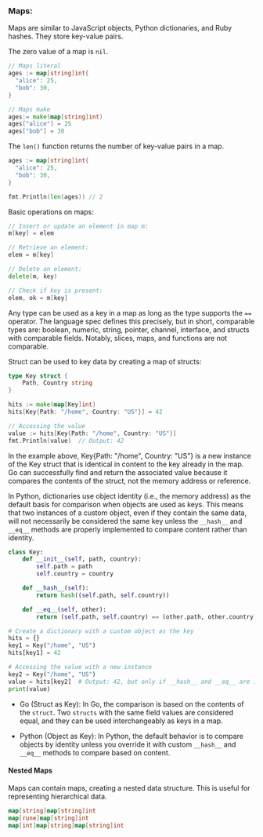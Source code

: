 ### Maps:

Maps are similar to JavaScript objects, Python dictionaries, and Ruby hashes. They store key-value pairs. 

The zero value of a map is `nil`.

```go
// Maps literal
ages := map[string]int{
  "alice": 25,
  "bob": 30,
}

// Maps make
ages:= make(map[string]int)
ages["alice"] = 25
ages["bob"] = 30
```

The `len()` function returns the number of key-value pairs in a map.

```go
ages := map[string]int{
  "alice": 25,
  "bob": 30,
}

fmt.Println(len(ages)) // 2
```

Basic operations on maps:
```go
// Insert or update an element in map m:
m[key] = elem

// Retrieve an element:
elem = m[key]

// Delete an element:
delete(m, key)

// Check if key is present:
elem, ok = m[key]
```

Any type can be used as a key in a map as long as the type supports the `==` operator. The language spec defines this precisely, but in short, comparable types are: boolean, numeric, string, pointer, channel, interface, and structs with comparable fields. Notably, slices, maps, and functions are not comparable.

Struct can be used to key data by creating a map of structs:
```go
type Key struct {
    Path, Country string
}

hits := make(map[Key]int)
hits[Key{Path: "/home", Country: "US"}] = 42

// Accessing the value
value := hits[Key{Path: "/home", Country: "US"}]
fmt.Println(value)  // Output: 42
```

In the example above, Key{Path: "/home", Country: "US"} is a new instance of the Key struct that is identical in content to the key already in the map. Go can successfully find and return the associated value because it compares the contents of the struct, not the memory address or reference.

In Python, dictionaries use object identity (i.e., the memory address) as the default basis for comparison when objects are used as keys. This means that two instances of a custom object, even if they contain the same data, will not necessarily be considered the same key unless the `__hash__` and `__eq__` methods are properly implemented to compare content rather than identity.

```python
class Key:
    def __init__(self, path, country):
        self.path = path
        self.country = country

    def __hash__(self):
        return hash((self.path, self.country))

    def __eq__(self, other):
        return (self.path, self.country) == (other.path, other.country)

# Create a dictionary with a custom object as the key
hits = {}
key1 = Key("/home", "US")
hits[key1] = 42

# Accessing the value with a new instance
key2 = Key("/home", "US")
value = hits[key2]  # Output: 42, but only if __hash__ and __eq__ are implemented
print(value)

```

- Go (Struct as Key): In Go, the comparison is based on the contents of the `struct`. Two `structs` with the same field values are considered equal, and they can be used interchangeably as keys in a map.

- Python (Object as Key): In Python, the default behavior is to compare objects by identity unless you override it with custom `__hash__` and `__eq__` methods to compare based on content.


#### Nested Maps

Maps can contain maps, creating a nested data structure. This is useful for representing hierarchical data.

```go
map[string]map[string]int
map[rune]map[string]int
map[int]map[string]map[string]int
```
